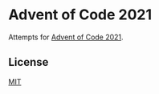 # Advent of Code 2021

Attempts for [Advent of Code 2021](https://adventofcode.com/2021).

## License

[MIT](https://choosealicense.com/licenses/mit/)
